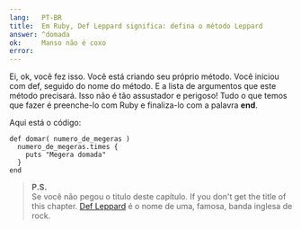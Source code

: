 ```yaml
---
lang:   PT-BR
title:  Em Ruby, Def Leppard significa: defina o método Leppard
answer: ^domada
ok:     Manso não é coxo
error:  
---
```


Ei, ok, você fez isso. Você está criando seu próprio método. Você iniciou com def, seguido do nome do método.
E a lista de argumentos que este método precisará. Isso não é tão assustador e perigoso!
Tudo o que temos que fazer é preenche-lo com Ruby e finaliza-lo com a palavra __end__.

Aqui está o código:

    def domar( numero_de_megeras )
      numero_de_megeras.times {
        puts "Megera domada"
      }
    end

> __P.S.__  
> Se você não pegou o titulo deste capítulo.
> If you don't get the title of this chapter.
> <a href="http://en.wikipedia.org/wiki/Def_Leppard" target="_blank">Def Leppard</a>
> é o nome de uma, famosa, banda inglesa de rock.
